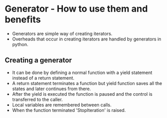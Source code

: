 # Generator - How to use them and benefits

- Generators are simple way of creating iterators.
- Overheads that occur in creating iterators are handled by generators in python.

## Creating a generator
- It can be done by defining a normal function with a yield statement instead of a return statement.
- A return statement terminates a function but yield function saves all the states and later continues from there.
- After the yield is executed the function is paused and the control is transferred to the caller.
- Local variables are remembered between calls.
- When the function terminated 'StopIteration' is raised.